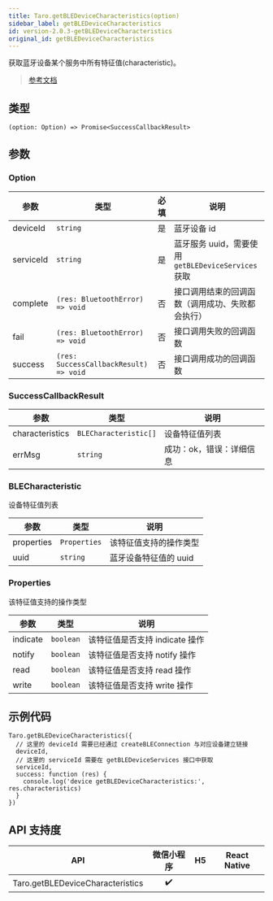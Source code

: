 ```yaml
---
title: Taro.getBLEDeviceCharacteristics(option)
sidebar_label: getBLEDeviceCharacteristics
id: version-2.0.3-getBLEDeviceCharacteristics
original_id: getBLEDeviceCharacteristics
---
```


获取蓝牙设备某个服务中所有特征值(characteristic)。

> [参考文档](https://developers.weixin.qq.com/miniprogram/dev/api/device/bluetooth-ble/wx.getBLEDeviceCharacteristics.html)

## 类型

```tsx
(option: Option) => Promise<SuccessCallbackResult>
```

## 参数

### Option

| 参数 | 类型 | 必填 | 说明 |
| --- | --- | :---: | --- |
| deviceId | `string` | 是 | 蓝牙设备 id |
| serviceId | `string` | 是 | 蓝牙服务 uuid，需要使用 `getBLEDeviceServices` 获取 |
| complete | `(res: BluetoothError) => void` | 否 | 接口调用结束的回调函数（调用成功、失败都会执行） |
| fail | `(res: BluetoothError) => void` | 否 | 接口调用失败的回调函数 |
| success | `(res: SuccessCallbackResult) => void` | 否 | 接口调用成功的回调函数 |

### SuccessCallbackResult

| 参数 | 类型 | 说明 |
| --- | --- | --- |
| characteristics | `BLECharacteristic[]` | 设备特征值列表 |
| errMsg | `string` | 成功：ok，错误：详细信息 |

### BLECharacteristic

设备特征值列表

| 参数 | 类型 | 说明 |
| --- | --- | --- |
| properties | `Properties` | 该特征值支持的操作类型 |
| uuid | `string` | 蓝牙设备特征值的 uuid |

### Properties

该特征值支持的操作类型

| 参数 | 类型 | 说明 |
| --- | --- | --- |
| indicate | `boolean` | 该特征值是否支持 indicate 操作 |
| notify | `boolean` | 该特征值是否支持 notify 操作 |
| read | `boolean` | 该特征值是否支持 read 操作 |
| write | `boolean` | 该特征值是否支持 write 操作 |

## 示例代码

```tsx
Taro.getBLEDeviceCharacteristics({
  // 这里的 deviceId 需要已经通过 createBLEConnection 与对应设备建立链接
  deviceId,
  // 这里的 serviceId 需要在 getBLEDeviceServices 接口中获取
  serviceId,
  success: function (res) {
    console.log('device getBLEDeviceCharacteristics:', res.characteristics)
  }
})
```

## API 支持度

| API | 微信小程序 | H5 | React Native |
| :---: | :---: | :---: | :---: |
| Taro.getBLEDeviceCharacteristics | ✔️ |  |  |
